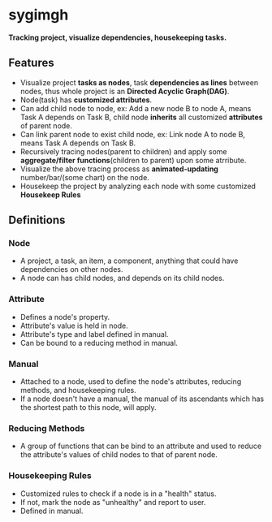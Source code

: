 # sygimgh
**Tracking project, visualize dependencies, housekeeping tasks.**

## Features
* Visualize project **tasks as nodes**, task **dependencies as lines** between nodes, thus whole project is an **Directed Acyclic Graph(DAG)**.
* Node(task) has **customized attributes**.
* Can add child node to node, ex: Add a new node B to node A, means Task A depends on Task B, child node **inherits** all customized **attributes** of parent node.
* Can link parent node to exist child node, ex: Link node A to node B, means Task A depends on Task B.
* Recursively tracing nodes(parent to children) and apply some **aggregate/filter functions**(children to parent) upon some atrribute.
* Visualize the above tracing process as **animated-updating** number/bar/(some chart) on the node.
* Housekeep the project by analyzing each node with some customized **Housekeep Rules**

## Definitions
### Node
  * A project, a task, an item, a component, anything that could have dependencies on other nodes.
  * A node can has child nodes, and depends on its child nodes.

### Attribute
  * Defines a node's property.
  * Attribute's value is held in node.
  * Attribute's type and label defined in manual.
  * Can be bound to a reducing method in manual.

### Manual
  * Attached to a node, used to define the node's attributes, reducing methods, and housekeeping rules.
  * If a node doesn't have a manual, the manual of its ascendants which has the shortest path to this node, will apply.

### Reducing Methods
  * A group of functions that can be bind to an attribute and used to reduce the attribute's values of child nodes to that of parent node.

### Housekeeping Rules
  * Customized rules to check if a node is in a "health" status.
  * If not, mark the node as "unhealthy" and report to user.
  * Defined in manual.

